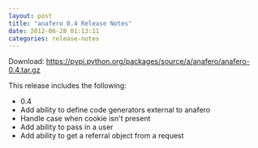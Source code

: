 ```yaml
---
layout: post
title: "anafero 0.4 Release Notes"
date: 2012-06-28 01:13:11
categories: release-notes
---
```


Download: <https://pypi.python.org/packages/source/a/anafero/anafero-0.4.tar.gz>

This release includes the following:

* 0.4
* Add ability to define code generators external to anafero
* Handle case when cookie isn't present
* Add ability to pass in a user
* Add ability to get a referral object from a request
